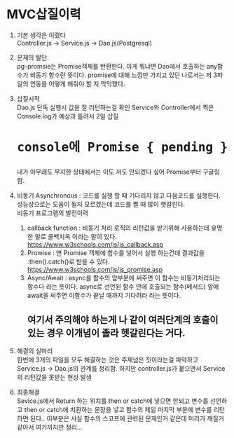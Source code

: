 # MVC삽질이력 

1. 기본 생각은 이랬다</br>
    Controller.js  ->  Service.js -> Dao.js(Postgresql)
2. 문제의 발단.</br>
   pg-promsie는 Promise객체를 반환한다.
   이게 뭐냐면 Dao에서 호출하는 any함수가 비동기 함수란 뜻이다.
   promise에 대해 느낌만 가지고 있던 나로서는 저 3파일의 연동을 어떻게 해줘야 할 지 막막했다.
3. 삽질시작</br>
   Dao.js 단독 실행시 값을 잘 리턴하는걸 확인
   Service와 Controller에서 찍은 Console.log가 예상과 틀려서 2일 삽질
   <h1><pre>console에 Promise { pending } 라고 뜨는거 에러 아니다!!! T T</pre></h1>
   내가 아무래도 무지한 상태에서는 이도 저도 안되겠다 싶어 Promise부터 구글링 함.
  
4. 비동기 Asynchronous : 코드를 실행 할 때 기다리지 않고 다음코드를 실행한다.</br>
                         성능상으로는 도움이 될지 모르겠는데 코드를 짤 때 많이 햇갈린다.</br>
   비동기 프로그램의 발전이력
   1. callback function : 비동기 처리 로직의 리턴값을 받기위해 사용하는데 유명한 말로 콜백지옥 이라는 말이 있다.
        https://www.w3schools.com/js/js_callback.asp
   2. Promise : 얜 Promise 객체에 함수를 넣어서 실행 하는건데 결과값을 .then().catch()로 받을 수 있다.
        https://www.w3schools.com/js/js_promise.asp
   3. Async/Await : async를 함수의 앞부분에 써주면 이 함수는 비동기처리되는 함수다 라는 뜻이다.
                    async로 선언된 함수 안에 호출되는 함수(메서드) 앞에 await을 써주면 이함수가 끝날 때까지 기다려라 라는 뜻이다.
                    <h2>여기서 주의해야 하는게 나 같이 여러단계의 호출이 있는 경우 이개념이 졸라 헷갈린다는 거다.</h2>
                    
 5. 해결의 실마리 </br>
    한번에 3개의 파일을 모두 해결하는 것은 주제넘은 짓이라는걸 파악하고 Service.js -> Dao.js의 관계를 정리함.
    하지만 controller.js가 붙으면서 Service의 리턴값을 못받는 현상 발생
    
 6. 최종해결</br>
    Sevice.js에서 Return 하는 위치를 then or catch에 넣으면 안되고
    변수를 선언하고 then or catch에 치환하는 문장을 넣고 함수의 제일 마지막 부분에 변수를 리턴하면 된다..
    이부분은 사실 함수의 스코프에 관련된 문제인거 같은데 머리가 깨질거 같아서 여기까지만 정리...
